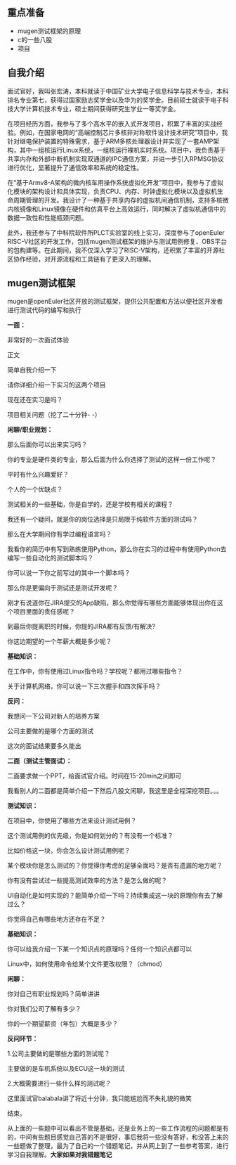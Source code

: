 ## 重点准备
- mugen测试框架的原理
- c的一些八股
- 项目
  
## 自我介绍

面试官好，我叫张宏涛，本科就读于中国矿业大学电子信息科学与技术专业，本科排名专业第七，获得过国家励志奖学金以及华为的奖学金。目前硕士就读于电子科技大学计算机技术专业，硕士期间获得研究生学业一等奖学金。

在项目经历方面，我参与了多个高水平的嵌入式开发项目，积累了丰富的实战经验。例如，在国家电网的“高端控制芯片多核非对称软件设计技术研究”项目中，我针对继电保护装置的特殊需求，基于ARM多核处理器设计并实现了一套AMP架构，其中一组核运行Linux系统，一组核运行裸机实时系统。项目中，我负责基于共享内存和外部中断机制实现双通道的IPC通信方案，并进一步引入RPMSG协议进行优化，显著提升了通信效率和系统的稳定性。

在“基于Armv8-A架构的微内核车用操作系统虚拟化开发”项目中，我参与了虚拟化模块的架构设计和具体实现，负责CPU、内存、时钟虚拟化模块以及虚拟机生命周期管理的开发。我设计了一种基于共享内存的虚拟机间通信机制，支持多核微内核镜像和Linux镜像在硬件和仿真平台上高效运行，同时解决了虚拟机通信中的数据一致性和性能瓶颈问题。
  
此外，我还参与了中科院软件所PLCT实验室的线上实习，深度参与了openEuler RISC-V社区的开发工作，包括mugen测试框架的维护与测试用例修复、OBS平台的包构建等。在此期间，我不仅深入学习了RISC-V架构，还积累了丰富的开源社区协作经验，对开源流程和工具链有了更深入的理解。

  

## mugen测试框架

  mugen是openEuler社区开放的测试框架，提供公共配置和方法以便社区开发者进行测试代码的编写和执行


  



**一面：**

非常好的一次面试体验

正文

简单自我介绍一下

请你详细介绍一下实习的这两个项目

现在还在实习是吗？

项目相关问题（挖了二十分钟- -）

  

**闲聊/职业规划：**

那么后面你可以出来实习吗？

你的专业是硬件类的专业，那么后面为什么你选择了测试的这样一份工作呢？

平时有什么兴趣爱好？

个人的一个优缺点？

测试相关的一些基础，你是自学的，还是学校有相关的课程？

我还有一个疑问，就是你的岗位选择是只局限于纯软件方面的测试吗？  

那么在大学期间你有学过编程语言吗？

我看你的简历中有写到熟练使用Python，那么你在实习的过程中有使用Python去编写一些自动化的测试脚本吗？

你可以说一下你之前写过的其中一个脚本吗？

那么你是更偏向于测试还是测试开发呢？

刚才有说道你在JIRA提交的App缺陷，那么你觉得有哪些方面能够体现出你在这个项目里面的责任感呢？

到最后你提离职的时候，你提的JIRA都有反馈/有解决?

你这边期望的一个年薪大概是多少呢？

  

**基础知识：**

在工作中，你有使用过Linux指令吗？学校呢？都用过哪些指令？

关于计算机网络，你可以说一下三次握手和四次挥手吗？

  

**反问：**

我想问一下公司对新人的培养方案

公司主要做的是哪个方面的测试

这次的面试结果要多久能出

  

  

  

**二面（测试主管面试）：**

  

二面要求做一个PPT，给面试官介绍。时间在15-20min之间即可

我看别人的二面都是简单介绍一下然后八股文闲聊，我这里是全程深挖项目。。。

  

**测试知识：**

在项目中，你使用了哪些方法来设计测试用例？

这个测试用例的优先级，你是如何划分的？有没有一个标准？

比如价格这一块，你会怎么设计测试用例呢？

某个模块你是怎么测试的？你觉得你考虑的足够全面吗？是否有遗漏的地方呢？

你有没有尝试过一些提高测试效率的方法？是怎么做的呢？

UI自动化是如何实现的？能简单介绍一下吗？持续集成这一块的原理你有去了解过么？

你觉得自己有哪些地方还存在不足？

  

**基础知识：**

你可以给我介绍一下某一个知识点的原理吗？任何一个知识点都可以

Linux中，如何使用命令给某个文件更改权限？（chmod）

  

**闲聊：**

你对自己有职业规划吗？简单讲讲

你对我们公司了解有多少？

你的一个期望薪资（年包）大概是多少？

  

**反问环节：**

1.公司主要做的是哪些方面的测试呢？

主要做的是车机系统以及ECU这一块的测试

2.大概需要进行一些什么样的测试呢？

这里面试官balabala讲了将近十分钟，我只能尴尬而不失礼貌的微笑

  

结束。

从上面的一些题中可以看出不管是基础，还是业务上的一些工作流程的问题都是有的，中间有些题目感觉自己答的不是很好，事后我将一些没有答好，和没答上来的一些题做了整理，最为了自己的一个错题笔记，并从网上到了一些参考答案，进行学习自我理解。**大家如果对我错题笔记**